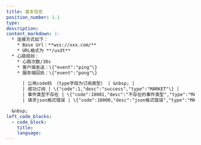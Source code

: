 ```yaml
---
title: 基本信息
position_number: 1.1
type:
description:
content_markdown: |-
  * 连接方式如下：
    * Base Url：**wss://xxx.com/**
    * URL格式为 **/usdt**
  * 心跳规则：
    * 心跳次数/30s
    * 客户端发送：\{"event":"ping"\}
    * 服务端回执：\{"event":"pong"\}

      | 公用code码 （type字段为订阅类型） | &nbsp; |
      | 成功订阅 | \{"code":1,"desc":"success","type":"MARKET"\} |
      | 事件类型不存在 | \{"code":10001,"desc":"不存在的事件类型","type":"MARKET"\} |
      | 请求json格式错误 | \{"code":10000,"desc":"json格式错误","type":"MARKET"\} |

  &nbsp;
left_code_blocks:
  - code_block:
    title:
    language:
---
```



